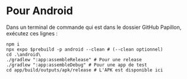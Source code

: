 # Pour Android
Dans un terminal de commande qui est dans le dossier GitHub Papillon, exécutez ces lignes :
```Shell
npm i
npx expo $prebuild -p android --clean # (--clean optionnel)
cd .\android\
./gradlew ":app:assembleRelease" # Pour une release
./gradlew ":app:assembleDebug" # Pour une app de test
cd app/build/outputs/apk/release # L'APK est disponible ici
```
